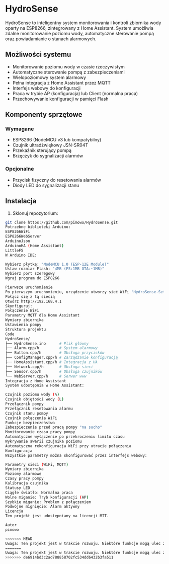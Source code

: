 # HydroSense

HydroSense to inteligentny system monitorowania i kontroli zbiornika wody oparty na ESP8266, zintegrowany z Home Assistant. System umożliwia zdalne monitorowanie poziomu wody, automatyczne sterowanie pompą oraz powiadamianie o stanach alarmowych.

## Możliwości systemu

- Monitorowanie poziomu wody w czasie rzeczywistym
- Automatyczne sterowanie pompą z zabezpieczeniami
- Wielopoziomowy system alarmowy
- Pełna integracja z Home Assistant przez MQTT
- Interfejs webowy do konfiguracji
- Praca w trybie AP (konfiguracja) lub Client (normalna praca)
- Przechowywanie konfiguracji w pamięci Flash

## Komponenty sprzętowe

### Wymagane
- ESP8266 (NodeMCU v3 lub kompatybilny)
- Czujnik ultradźwiękowy JSN-SR04T
- Przekaźnik sterujący pompą
- Brzęczyk do sygnalizacji alarmów

### Opcjonalne
- Przycisk fizyczny do resetowania alarmów
- Diody LED do sygnalizacji stanu

## Instalacja

1. Sklonuj repozytorium:
```bash
git clone https://github.com/pimowo/HydroSense.git
Potrzebne biblioteki Arduino:
ESP8266WiFi
ESP8266WebServer
ArduinoJson
ArduinoHA (Home Assistant)
LittleFS
W Arduino IDE:

Wybierz płytkę: "NodeMCU 1.0 (ESP-12E Module)"
Ustaw rozmiar Flash: "4MB (FS:1MB OTA:~1MB)"
Wybierz port szeregowy
Wgraj program do ESP8266

Pierwsze uruchomienie
Po pierwszym uruchomieniu, urządzenie utworzy sieć WiFi "HydroSense-Setup"
Połącz się z tą siecią
Otwórz http://192.168.4.1
Skonfiguruj:
Połączenie WiFi
Parametry MQTT dla Home Assistant
Wymiary zbiornika
Ustawienia pompy
Struktura projektu
Code
HydroSense/
├── HydroSense.ino      # Plik główny
├── Alarm.cpp/h         # System alarmowy
├── Button.cpp/h        # Obsługa przycisków
├── ConfigManager.cpp/h # Zarządzanie konfiguracją
├── HomeAssistant.cpp/h # Integracja z HA
├── Network.cpp/h       # Obsługa sieci
├── Sensor.cpp/h        # Obsługa czujników
└── WebServer.cpp/h     # Serwer www
Integracja z Home Assistant
System udostępnia w Home Assistant:

Czujnik poziomu wody (%)
Czujnik objętości wody (L)
Przełącznik pompy
Przełącznik resetowania alarmu
Czujnik stanu pompy
Czujnik połączenia WiFi
Funkcje bezpieczeństwa
Zabezpieczenie przed pracą pompy "na sucho"
Monitorowanie czasu pracy pompy
Automatyczne wyłączenie po przekroczeniu limitu czasu
Wykrywanie awarii czujnika poziomu
Automatyczna rekonfiguracja WiFi przy utracie połączenia
Konfiguracja
Wszystkie parametry można skonfigurować przez interfejs webowy:

Parametry sieci (WiFi, MQTT)
Wymiary zbiornika
Poziomy alarmowe
Czasy pracy pompy
Kalibracja czujnika
Statusy LED
Ciągłe światło: Normalna praca
Wolne miganie: Tryb konfiguracji (AP)
Szybkie miganie: Problem z połączeniem
Podwójne mignięcie: Alarm aktywny
Licencja
Ten projekt jest udostępniany na licencji MIT.

Autor
pimowo

<<<<<<< HEAD
Uwaga: Ten projekt jest w trakcie rozwoju. Niektóre funkcje mogą ulec zmianie.
=======
Uwaga: Ten projekt jest w trakcie rozwoju. Niektóre funkcje mogą ulec zmianie.
>>>>>>> de6914bd3c2ad788858702fc534dd6432b3fa511
